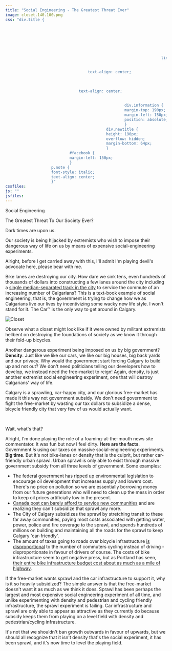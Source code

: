 ```yaml
---
title: "Social Engineering - The Greatest Threat Ever"
image: closet.140.100.png
css: "div.title {
                                                                                                    display: none;
                                                                                                    }
                                                                                                    p.h1, p.h2 {
                                                                                                    font-family: 'prenton-ultra-condensed';
                                                                                                text-transform: uppercase;
                                                                                            margin: 0;
                                                                                    padding: 0;
                                                                    line-height: 0.8;
                                                                                                    }
                                                                                                    p.h1 {
                                    text-align: center;
                                                                                                    font-size:128px;
                                                                                                    }
                                                                                                    p.h2 {
                                text-align: center;
                                                                                                    font-size: 64px;
                                                                                                    }
                                                    div.information {
                                                    margin-top: 190px;
                                                    margin-left: 150px;
                                                    position: absolute;
                                                    }
                                            div.newtitle {
                                            height: 190px;
                                            overflow: hidden;
                                            margin-bottom: 64px;
                                            }
                            #facebook {
                            margin-left: 150px;
                            }
                    p.note {
                    font-style: italic;
                    text-align: center;
                    }"
cssfiles:
js: ""
jsfiles:
---
```

<div class="newtitle two quad">
<p class="h1">Social Engineering</p>
<p class="h2">The Greatest Threat To Our Society Ever?</p>
</div>
<div class="two quad">
<p>Dark times are upon us.</p>
<p>Our society is being hijacked by extremists who wish to impose their dangerous way of life on us by means of expensive social-engineering experiments.</p>
<p>Alright, before I get carried away with this, I'll admit I'm playing devil's advocate here, please bear with me.</p>
<p>Bike lanes are destroying our city. How dare we sink tens, even hundreds of thousands of dollars into constructing a few lanes around the city including a <a href="http://www.cbc.ca/news/canada/calgary/story/2013/02/25/calgary-cycle-track-downtown-calgary.html">single median-separated track in the city</a> to service the commute of an increasing number of Calgarians? This is a text-book example of social engineering, that is, the government is trying to change how we as Calgarians live our lives by incentivizing some wacky new life style. I won't stand for it. The Car&trade; is the only way to get around in Calgary.</p>
<img style="display: block; margin-left: auto; margin-right: auto;" src="/file/post/20130301/social-engineering-threat/closet.png" alt="Closet" />
<p class="note">Observe what a closet might look like if it were owned by militant extremists hellbent on destroying the foundations of society as we know it through their fold-up bicycles.</p>
<p>Another dangerous experiment being imposed on us by big government? <strong>Density</strong>. Just like we like our cars, we like our big houses, big back yards and our privacy. Why would the government start forcing Calgary to build up and not out? We don't need politicians telling our developers how to develop, we instead need the free-market to reign! Again, density, is just another extremist social engineering experiment, one that will destroy Calgarians' way of life.</p>
<p>Calgary is a sprawling, car-happy city, and our glorious free-market has made it this way not government subsidy. We don't need government to fight the free-market by wasting our tax dollars to subsidize a dense, bicycle friendly city that very few of us would actually want.</p>
<div class="spacer">&nbsp;</div>
<p class="h2">Wait, what's that?</p>
<p>Alright, I'm done playing the role of a foaming-at-the-mouth news site commentator. It was fun but now I feel dirty. <strong>Here are the facts</strong>. Government <em>is</em> using our taxes on massive social-engineering experiments. <strong>Big time</strong>. But it's not bike-lanes or density that is the culprit, but rather car-friendly urban sprawl. Urban sprawl is only able to exist through massive government subsidy from all three levels of government. Some examples:</p>
<ul>
<li>The federal government has ripped up environmental legislation to encourage oil development that increases supply and lowers cost. There's no price on pollution so we are essentially borrowing money from our future generations who will need to clean up the mess in order to keep oil prices artificially low in the present.&nbsp;</li>
<li><a href="http://www.edmontonjournal.com/business/Home+builders+fume+over+Canada+Post/8025747/story.html">Canada post can barely afford to service new communities</a> and are realizing they can't subsidize that sprawl any more.</li>
<li>The City of Calgary subsidizes the sprawl by stretching transit to these far away communities, paying most costs associated with getting water, power, police and fire coverage to the sprawl, and spends hundreds of millions on building and maintaining all the roads for the sprawl to keep Calgary 'car-friendly'.&nbsp;</li>
<li>The amount of taxes going to roads over bicycle infrastructure <a href="http://bikecalgary.org/faq">is disproportional</a> to the number of commuters cycling instead of driving - disproportionate in favour of drivers of course. The costs of bike infrastructure seem to get negative press, but as Portland has seen, <a href="http://www.politifact.com/oregon/statements/2011/mar/19/sam-adams/portland-mayor-sam-adams-says-portlands-spent-its-/">their entire bike infrastructure budget cost about as much as a mile of highway</a>.</li>
</ul>
<p>If the free-market wants sprawl and the car infrastructure to support it, why is it so heavily subsidized? The simple answer is that the free-market doesn't want it as much as we think it does. Sprawl has been perhaps the largest and most expensive social engineering experiment of all time, and unlike experimenting with density and pedestrian and cycling friendly infrastructure, the sprawl experiment is failing. Car infrastructure and sprawl are only able to appear as attractive as they currently do because subsidy keeps them from playing on a level field with density and pedestrian/cycling infrastructure.</p>
<p>It's not that we shouldn't ban growth outwards in favour of upwards, but we should all recognize that it isn't density that's the social experiment, it has been sprawl, and it's now time to level the playing field.</p>
</div>
